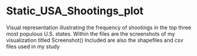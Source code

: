 # Static_USA_Shootings_plot

Visual representation illustrating the frequency of shootings in the top three most populous U.S. states.
Within the files are the screenshots of my visualization titled Screenshot()
Included are also the shapefiles and csv files used in my study 
